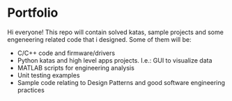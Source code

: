 # Portfolio
Hi everyone! This repo will contain solved katas, sample projects and some engeneering related code that i designed. Some of them will be:
- C/C++ code and firmware/drivers
- Python katas and high level apps projects. I.e.: GUI to visualize data
- MATLAB scripts for engineering analysis
- Unit testing examples
- Sample code relating to Design Patterns and good software engineering practices
